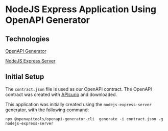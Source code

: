 # NodeJS Express Application Using OpenAPI Generator

## Technologies

[OpenAPI Generator](https://openapi-generator.tech/)

[NodeJS Express Server](https://expressjs.com/en/starter/hello-world.html)

## Initial Setup

The `contract.json` file is used as our OpenAPI contract. The OpenAPI contract was created with [APIcurio](https://www.apicur.io/studio/) and downloaded.

This application was initially created using the `nodejs-express-server` generator, with the following command:

``` shell
npx @openapitools/openapi-generator-cli  generate -i contract.json -g nodejs-express-server
```
